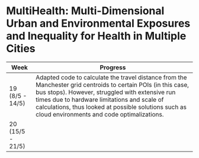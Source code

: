# MultiHealth: Multi-Dimensional Urban and Environmental Exposures and Inequality for Health in Multiple Cities

| Week | Progress |
|----------|----------|
| 19 (8/5 - 14/5) | Adapted code to calculate the travel distance from the Manchester grid centroids to certain POIs (in this case, bus stops). However, struggled with extensive run times due to hardware limitations and scale of calculations, thus looked at possible solutions such as cloud environments and code optimalizations. |
| 20 (15/5 - 21/5) |  |
